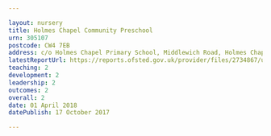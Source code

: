 ```yaml
---

layout: nursery
title: Holmes Chapel Community Preschool
urn: 305107
postcode: CW4 7EB
address: c/o Holmes Chapel Primary School, Middlewich Road, Holmes Chapel, CREWE, CW4 7EB
latestReportUrl: https://reports.ofsted.gov.uk/provider/files/2734867/urn/305107.pdf
teaching: 2
development: 2
leadership: 2
outcomes: 2
overall: 2
date: 01 April 2018 
datePublish: 17 October 2017

---
```

